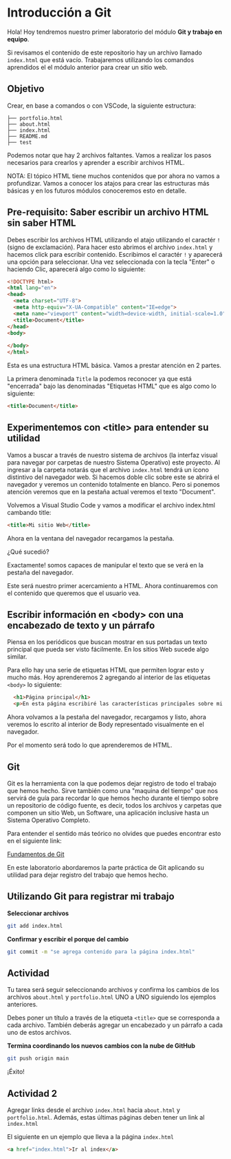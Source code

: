 # Introducción a Git

Hola! Hoy tendremos nuestro primer laboratorio del módulo  **Git y trabajo en equipo**.

Si revisamos el contenido de este repositorio hay un archivo llamado `index.html` que está vacío. Trabajaremos utilizando los comandos aprendidos el el módulo anterior para crear un sitio web.

## Objetivo

Crear, en base a comandos o con VSCode, la siguiente estructura:

```shell
├── portfolio.html
├── about.html
├── index.html
├── README.md
├── test
```

Podemos notar que hay 2 archivos faltantes. Vamos a realizar los pasos necesarios para crearlos y aprender a escribir archivos HTML.

NOTA: El tópico HTML tiene muchos contenidos que por ahora no vamos a profundizar. Vamos a conocer los atajos para crear las estructuras más básicas y en los futuros módulos conoceremos esto en detalle.

## Pre-requisito: Saber escribir un archivo HTML sin saber HTML

Debes escribir los archivos HTML utilizando el atajo utilizando el caractér `!` (signo de exclamación).
Para hacer esto abrimos el archivo `index.html` y hacemos click para escribir contenido. Escribimos el caractér `!` y aparecerá una opción para seleccionar. Una vez seleccionada con la tecla "Enter" o haciendo Clic, aparecerá algo como lo siguiente:

```html
<!DOCTYPE html>
<html lang="en">
<head>
  <meta charset="UTF-8">
  <meta http-equiv="X-UA-Compatible" content="IE=edge">
  <meta name="viewport" content="width=device-width, initial-scale=1.0">
  <title>Document</title>
</head>
<body>
  
</body>
</html>
```

Esta es una estructura HTML básica. Vamos a prestar atención en 2 partes.

La primera denominada `Title` la podemos reconocer ya que está "encerrada" bajo las denominadas "Etiquetas HTML" que es algo como lo siguiente:

```html
<title>Document</title>
```

## Experimentemos con \<title> para entender su utilidad

Vamos a buscar a través de nuestro sistema de archivos (la interfaz visual para navegar por carpetas de nuestro Sistema Operativo) este proyecto.
Al ingresar a la carpeta notarás que el archivo `index.html` tendrá un ícono distintivo del navegador web.
Si hacemos doble clic sobre este se abrirá el navegador y veremos un contenido totalmente en blanco. Pero si ponemos atención veremos que en la pestaña actual veremos el texto "Document".

Volvemos a Visual Studio Code y vamos a modificar el archivo index.html cambando title:

```html
<title>Mi sitio Web</title>
```

Ahora en la ventana del navegador recargamos la pestaña.

¿Qué sucedió?

Exactamente! somos capaces de manipular el texto que se verá en la pestaña del navegador.

Este será nuestro primer acercamiento a HTML. Ahora continuaremos con el contenido que queremos que el usuario vea.

## Escribir información en \<body> con una encabezado de texto y un párrafo

Piensa en los periódicos que buscan mostrar en sus portadas un texto principal que pueda ser visto fácilmente. En los sitios Web sucede algo similar.

Para ello hay una serie de etiquetas HTML que permiten lograr esto y mucho más. Hoy aprenderemos 2 agregando al interior de las etiquetas `<body>` lo siguiente:

```html
  <h1>Página principal</h1>
  <p>En esta página escribiré las características principales sobre mi sitio web</p>
```

Ahora volvamos a la pestaña del navegador, recargamos y listo, ahora veremos lo escrito al interior de Body representado visualmente en el navegador.

Por el momento será todo lo que aprenderemos de HTML.

## Git

Git es la herramienta con la que podemos dejar registro de todo el trabajo que hemos hecho.
Sirve también como una "maquina del tiempo" que nos servirá de guía para recordar lo que hemos hecho durante el tiempo sobre un repositorio de código fuente, es decir, todos los archivos y carpetas que componen un sitio Web, un Software, una aplicación inclusive hasta un Sistema Operativo Completo.

Para entender el sentido más teórico no olvides que puedes encontrar esto en el siguiente link:

[Fundamentos de Git](https://dev-intro-867e7.web.app/docs/git-github/01-fundamentals.html)

En este laboratorio abordaremos la parte práctica de Git aplicando su utilidad para dejar registro del trabajo que hemos hecho.

## Utilizando Git para registrar mi trabajo

**Seleccionar archivos**
```bash
git add index.html
```

**Confirmar y escribir el porque del cambio**
```bash
git commit -m "se agrega contenido para la página index.html"
```

## Actividad

Tu tarea será seguir seleccionando archivos y confirma los cambios de los archivos `about.html` y `portfolio.html` UNO a UNO siguiendo los ejemplos anteriores.

Debes poner un título a través de la etiqueta `<title>` que se corresponda a cada archivo.
También deberás agregar un encabezado y un párrafo a cada uno de estos archivos.


**Termina coordinando los nuevos cambios con la nube de GitHub**

```bash
git push origin main
```

¡Éxito!

## Actividad 2

Agregar links desde el archivo `index.html` hacia `about.html` y `portfolio.html`. Además, estas últimas páginas deben tener un link al `index.html`


El siguiente en un ejemplo que lleva a la página `index.html`
```html
<a href="index.html">Ir al index</a>
```